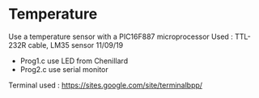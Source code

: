 # Temperature
Use a temperature sensor with a PIC16F887 microprocessor
Used : TTL-232R cable, LM35 sensor
11/09/19
- Prog1.c use LED from Chenillard
- Prog2.c use serial monitor

Terminal used : https://sites.google.com/site/terminalbpp/
